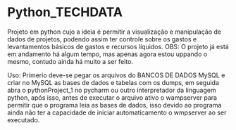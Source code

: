 # Python_TECHDATA
 Projeto em python cujo a ideia é permitir a visualização e manipulação de dados de projetos, podendo assim ter controle sobre os gastos e levantamentos básicos de gastos e recursos líquidos. OBS: O projeto já está em andamento há algum tempo, mas apenas agora estou uppando o mesmo, contudo ainda há muito a ser feito.
 
Uso: Primerio deve-se pegar os arquivos do  BANCOS DE DADOS MySQL e criar no MySQL as bases de dados e tabelas com os dumps, em seguida abra o  pythonProject_1 no pycharm ou outro interpretador da linguagem python, após isso, antes de executar o arquivo ativo o wampserver para permitir que o programa leia as bases de dados, isso devido ao programa ainda não ter a capacidade de iniciar automaticamento o wmpserver ao ser executado.
